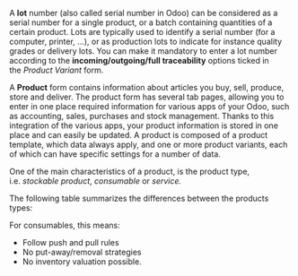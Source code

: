 A **lot** number (also called serial number in Odoo) can be considered as a serial number for a single product, or a batch containing quantities of a certain product. Lots are typically used to identify a serial number (for a computer, printer, ...), or as production lots to indicate for instance quality grades or delivery lots. You can make it mandatory to enter a lot number according to the **incoming/outgoing/full traceability** options ticked in the _Product Variant_ form. 

A **Product** form contains information about articles you buy, sell, produce, store and deliver. The product form has several tab pages, allowing you to enter in one place required information for various apps of your Odoo, such as accounting, sales, purchases and stock management. Thanks to this integration of the various apps, your product information is stored in one place and can easily be updated. A product is composed of a product template, which data always apply, and one or more product variants, each of which can have specific settings for a number of data.

One of the main characteristics of a product, is the product type, i.e. _stockable product_, _consumable_ or _service._

The following table summarizes the differences between the products types:  
  

For consumables, this means:

-   Follow push and pull rules
-   No put-away/removal strategies
-   No inventory valuation possible.